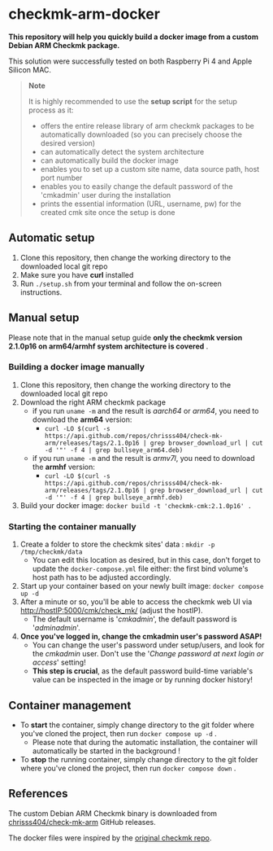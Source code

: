 # checkmk-arm-docker

**This repository will help you quickly build a docker image from a custom Debian ARM Checkmk package.**

This solution were successfully tested on both Raspberry Pi 4 and Apple Silicon MAC.

> **Note**
>
> It is highly recommended to use the  **setup script** for the setup process as it:
>
> - offers the entire release library of arm checkmk packages to be automatically downloaded (so you can precisely choose the desired version)
> - can automatically detect the system architecture
> - can automatically build the docker image
> - enables you to set up a custom site name, data source path, host port number
> - enables you to easily change the default password of the 'cmkadmin' user during the installation
> - prints the essential information (URL, username, pw) for the created cmk site once the setup is done

## Automatic setup

1. Clone this repository, then change the working directory to the downloaded local git repo
2. Make sure you have **curl** installed
3. Run `./setup.sh` from your terminal and follow the on-screen instructions.

## Manual setup

Please note that in the manual setup guide **only the checkmk version 2.1.0p16 on arm64/armhf system architecture is covered** .

### Building a docker image manually

1. Clone this repository, then change the working directory to the downloaded local git repo
2. Download the right ARM checkmk package
    - if you run `uname -m` and the result is *aarch64* or *arm64*, you need to download the **arm64** version:
        - `curl -LO $(curl -s https://api.github.com/repos/chrisss404/check-mk-arm/releases/tags/2.1.0p16 | grep browser_download_url | cut -d '"' -f 4 | grep bullseye_arm64.deb)`
    - if you run `uname -m` and the result is *armv7l*, you need to download the **armhf** version:
        - `curl -LO $(curl -s https://api.github.com/repos/chrisss404/check-mk-arm/releases/tags/2.1.0p16 | grep browser_download_url | cut -d '"' -f 4 | grep bullseye_armhf.deb)`
3. Build your docker image: `docker build -t 'checkmk-cmk:2.1.0p16' .`

### Starting the container manually

1. Create a folder to store the checkmk sites' data : `mkdir -p /tmp/checkmk/data`
    - You can edit this location as desired, but in this case, don't forget to update the `docker-compose.yml` file either: the first bind volume's host path has to be adjusted accordingly.
2. Start up your container based on your newly built image: `docker compose up -d`
3. After a minute or so, you'll be able to access the checkmk web UI via <http://hostIP:5000/cmk/check_mk/> (adjust the hostIP).
    - The default username is '*cmkadmin*', the default password is '*adminadmin*'.
4. **Once you've logged in, change the cmkadmin user's password ASAP!**
    - You can change the user's password under setup/users, and look for the *cmkadmin* user. Don't use the '*Change password at next login or access*' setting!
    - **This step is crucial**, as the default password build-time variable's value can be inspected in the image or by running docker history!

## Container management

- To **start** the container, simply change directory to the git folder where you've cloned the project, then run `docker compose up -d` .
  - Please note that during the automatic installation, the container will automatically be started in the background !
- To **stop** the running container, simply change directory to the git folder where you've cloned the project, then run `docker compose down` .

## References

The custom Debian ARM Checkmk binary is downloaded from [chrisss404/check-mk-arm](https://github.com/chrisss404/check-mk-arm) GitHub releases.

The docker files were inspired by the [original checkmk repo](https://github.com/tribe29/checkmk).
